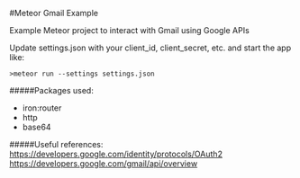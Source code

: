 #Meteor Gmail Example

Example Meteor project to interact with Gmail using Google APIs


    
Update settings.json with your client_id, client_secret, etc. and start the app like:

```
>meteor run --settings settings.json
```

#####Packages used:
* iron:router
* http
* base64

#####Useful references:
https://developers.google.com/identity/protocols/OAuth2
https://developers.google.com/gmail/api/overview


